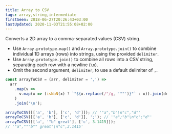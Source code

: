 ```yaml
---
title: Array to CSV
tags: array,string,intermediate
firstSeen: 2018-06-27T20:26:43+03:00
lastUpdated: 2020-11-03T21:55:08+02:00
---
```


Converts a 2D array to a comma-separated values (CSV) string.

- Use `Array.prototype.map()` and `Array.prototype.join()` to combine individual 1D arrays (rows) into strings, using the provided `delimiter`.
- Use `Array.prototype.join()` to combine all rows into a CSV string, separating each row with a newline (`\n`).
- Omit the second argument, `delimiter`, to use a default delimiter of `,`.

```js
const arrayToCSV = (arr, delimiter = ',') =>
  arr
    .map(v =>
      v.map(x => (isNaN(x) ? `"${x.replace(/"/g, '""')}"` : x)).join(delimiter)
    )
    .join('\n');
```

```js
arrayToCSV([['a', 'b'], ['c', 'd']]); // '"a","b"\n"c","d"'
arrayToCSV([['a', 'b'], ['c', 'd']], ';'); // '"a";"b"\n"c";"d"'
arrayToCSV([['a', '"b" great'], ['c', 3.1415]]);
// '"a","""b"" great"\n"c",3.1415'
```
